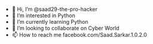 - 👋 Hi, I’m @saad29-the-pro-hacker
- 👀 I’m interested in Python
- 🌱 I’m currently learning Python
- 💞️ I’m looking to collaborate on Cyber World
- 📫 How to reach me facebook.com/Saad.Sarkar.1.0.2.0

<!---
saad29-the-pro-hacker/saad29-the-pro-hacker is a ✨ special ✨ repository because its `README.md` (this file) appears on your GitHub profile.
You can click the Preview link to take a look at your changes.
--->
